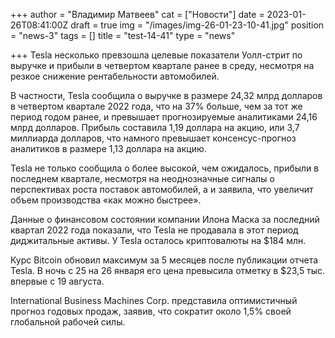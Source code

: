 +++
author = "Владимир Матвеев"
cat = ["Новости"]
date = 2023-01-26T08:41:00Z
draft = true
img = "/images/img-26-01-23-10-41.jpg"
position = "news-3"
tags = []
title = "test-14-41"
type = "news"

+++
Tesla несколько превзошла целевые показатели Уолл-стрит по выручке и прибыли в четвертом квартале ранее в среду, несмотря на резкое снижение рентабельности автомобилей.

В частности, Tesla сообщила о выручке в размере 24,32 млрд долларов в четвертом квартале 2022 года, что на 37% больше, чем за тот же период годом ранее, и превышает прогнозируемые аналитиками 24,16 млрд долларов. Прибыль составила 1,19 доллара на акцию, или 3,7 миллиарда долларов, что намного превышает консенсус-прогноз аналитиков в размере 1,13 доллара на акцию.

Tesla  не только сообщила о более высокой, чем ожидалось, прибыли в последнем квартале, несмотря на неоднозначные сигналы о перспективах роста поставок автомобилей, а и заявила, что увеличит объем производства «как можно быстрее».

Данные о финансовом состоянии компании Илона Маска за последний квартал 2022 года показали, что Tesla не продавала в этот период диджитальные активы. У Tesla осталось криптовалюты на $184 млн.

Курс Bitcoin обновил максимум за 5 месяцев после публикации отчета Tesla. В ночь с 25 на 26 января его цена превысила отметку в $23,5 тыс. впервые с 19 августа.

International Business Machines Corp. представила оптимистичный прогноз годовых продаж, заявив, что сократит около 1,5% своей глобальной рабочей силы.